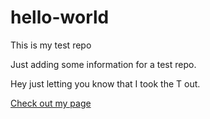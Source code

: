 # hello-world
This is my test repo

Just adding some information for a test repo. 

Hey just letting you know that I took the T out. 

[Check out my page](https://github.com/Poisonyvee)
